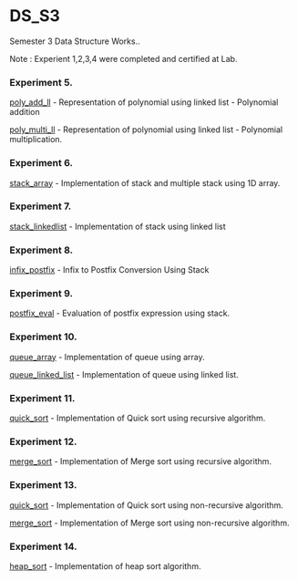 # DS_S3
Semester 3 Data Structure Works..

Note : Experient 1,2,3,4 were completed and certified at Lab.


### Experiment 5.

[poly_add_ll](https://github.com/akkupy/DS_S3/blob/main/Exp_5) - Representation of polynomial using linked list - Polynomial addition 


[poly_multi_ll](https://github.com/akkupy/DS_S3/blob/main/Exp_5) - Representation of polynomial using linked list - Polynomial multiplication.



### Experiment 6.

[stack_array](https://github.com/akkupy/DS_S3/blob/main/Exp_6) - Implementation of stack and multiple stack using 1D array.


### Experiment 7.

[stack_linkedlist](https://github.com/akkupy/DS_S3/blob/main/Exp_7) - Implementation of stack using linked list

### Experiment 8.

[infix_postfix](https://github.com/akkupy/DS_S3/blob/main/Exp_8) - Infix to Postfix Conversion Using Stack


### Experiment 9.

[postfix_eval](https://github.com/akkupy/DS_S3/blob/main/Exp_9) - Evaluation of postfix expression using stack.

### Experiment 10.

[queue_array](https://github.com/akkupy/DS_S3/blob/main/Exp_10) - Implementation of queue using array.


[queue_linked_list](https://github.com/akkupy/DS_S3/blob/main/Exp_10) - Implementation of queue using linked list.

### Experiment 11.

[quick_sort](https://github.com/akkupy/DS_S3/blob/main/Exp_11) - Implementation of Quick sort using recursive algorithm.

### Experiment 12.

[merge_sort](https://github.com/akkupy/DS_S3/blob/main/Exp_12) - Implementation of Merge sort using recursive algorithm.

### Experiment 13.

[quick_sort](https://github.com/akkupy/DS_S3/blob/main/Exp_13) - Implementation of Quick sort using non-recursive algorithm.

[merge_sort](https://github.com/akkupy/DS_S3/blob/main/Exp_13) - Implementation of Merge sort using non-recursive algorithm.

### Experiment 14.

[heap_sort](https://github.com/akkupy/DS_S3/blob/main/Exp_14) - Implementation of heap sort algorithm.
